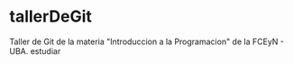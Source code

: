 # tallerDeGit

Taller de Git de la materia "Introduccion a la Programacion" de la FCEyN - UBA.
estudiar



